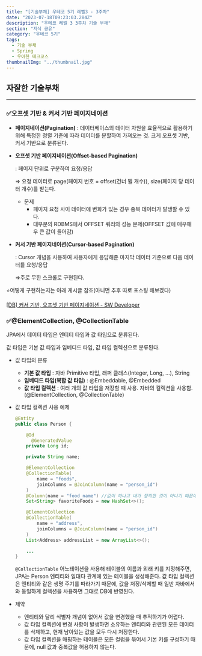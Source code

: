 ```yaml
---
title: "[기술부채] 우테코 5기 레벨3 - 3주차"
date: "2023-07-18T09:23:03.284Z"
description: "우테코 레벨 3 3주차 기술 부채"
section: "지식 공유" 
category: "우테코 5기"
tags:
  - 기술 부채
  - Spring
  - 우아한 테크코스
thumbnailImg: "../thumbnail.jpg"
---
```


## 자잘한 기술부채

---

### ✅오프셋 기반 & 커서 기반 페이지네이션

- **페이지네이션(Pagination)** : 데이터베이스의 데이터 자원을 효율적으로 활용하기 위해 특정한 정렬 기준에 따라 데이터를 분할하여 가져오는 것. 크게 오프셋 기반, 커서 기반으로 분류된다.
- **오프셋 기반 페이지네이션(Offset-based Pagination)**

  : 페이지 단위로 구분하여 요청/응답

  ⇒ 요청 데이터로 page(페이지 번호 = offset(건너 뛸 개수)), size(페이지 당 데이터 개수)를 받는다.

  - 문제
    - 페이지 요청 사이 데이터에 변화가 있는 경우 중복 데이터가 발생할 수 있다.
    - 대부분의 RDBMS에서 OFFSET 쿼리의 성능 문제(OFFSET 값에 매우매우 큰 값이 들어감)

- **커서 기반 페이지네이션(Cursor-based Pagination)**

  : Cursor 개념을 사용하여 사용자에게 응답해준 마지막 데이터 기준으로 다음 데이터를 요청/응답

  ⇒주로 무한 스크롤로 구현된다.

⭐어떻게 구현하는지는 아래 게시글 참조(아니면 추후 따로 포스팅 해보겠다)

[[DB] 커서 기반, 오프셋 기반 페이지네이션 - SW Developer](https://wonyong-jang.github.io/database/2020/09/06/DB-Pagination.html)

### ✅@ElementCollection, @CollectionTable

JPA에서 데이터 타입은 엔티티 타입과 값 타입으로 분류된다.

값 타입은 기본 값 타입과 임베디드 타입, 값 타입 컬렉션으로 분류된다.

- 값 타입의 분류
  - **기본 값 타입** : 자바 Primitive 타입, 래퍼 클래스(Integer, Long, …), String
  - **임베디드 타입(복합 값 타입)** : @Embeddable, @Embedded
  - **값 타입 컬렉션** : 여러 개의 값 타입을 저장할 때 사용. 자바의 컬렉션을 사용함.(@ElementCollection, @CollectionTable)
- 값 타입 컬렉션 사용 예제

  ```java
  @Entity
  public class Person {

      @Id
  		@GeneratedValue
      private Long id;

      private String name;

      @ElementCollection
      @CollectionTable(
          name = "foods",
          joinColumns = @JoinColumn(name = "person_id")
      )
      @Column(name = "food_name") //값이 하나고 내가 정의한 것이 아니기 때문에 예외적으로 컬럼명 변경 허용
      Set<String> favoriteFoods = new HashSet<>();

      @ElementCollection
      @CollectionTable(
          name = "address",
          joinColumns = @JoinColumn(name = "person_id")
      )
      List<Address> addressList = new ArrayList<>();

      ...
  }
  ```

  `@CollectionTable` 어노테이션을 사용해 테이블의 이름과 외래 키를 지정해주면, JPA는 Person 엔티티와 일대다 관계에 있는 테이블을 생성해준다.
  값 타입 컬렉션은 엔티티와 같은 생명 주기를 따라가기 때문에, 값을 저장/삭제할 때 일반 자바에서와 동일하게 컬렉션을 사용하면 그대로 DB에 반영된다.

- 제약
  - 엔티티와 달리 식별자 개념이 없어서 값을 변경했을 때 추적하기가 어렵다.
  - 값 타입 컬렉션에 변경 사항이 발생하면 소유하는 엔티티와 관련된 모든 데이터를 삭제하고, 현재 남아있는 값을 모두 다시 저장한다.
  - 값 타입 컬렉션을 매핑하는 테이블은 모든 컬럼을 묶어서 기본 키를 구성하기 때문에, null 값과 중복값을 허용하지 않는다.
